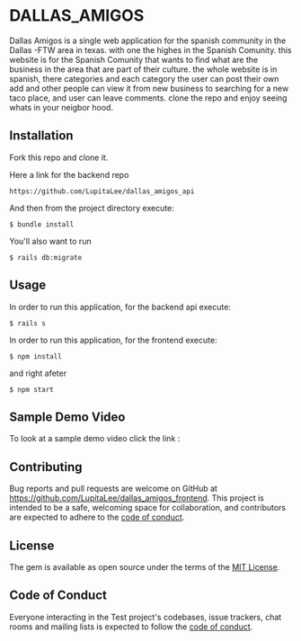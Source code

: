 # DALLAS_AMIGOS

Dallas Amigos is a single web application for the spanish community in the Dallas -FTW area in texas. with one the highes in the Spanish Comunity. this website is for the Spanish Comunity that wants to find what are the business in the area that are part of their culture. the whole website is in spanish, there categories and each category the user can post their own add and other people can view it from new business to searching for a new taco place, and user can leave comments. clone the repo and enjoy seeing whats in your neigbor hood.




## Installation


Fork this repo and clone it.



Here a link for the backend repo
```
https://github.com/LupitaLee/dallas_amigos_api
```
And then from the project directory execute:
```
$ bundle install
```
You'll also want to run
```
$ rails db:migrate
```

## Usage

In order to run this application, for the backend api execute:
```
$ rails s
```
In order to run this application, for the frontend execute:
```
$ npm install
```
and right afeter
```
$ npm start
```

## Sample Demo Video
To look at a sample demo video click the link :




## Contributing

Bug reports and pull requests are welcome on GitHub at https://github.com/LupitaLee/dallas_amigos_frontend. This project is intended to be a safe, welcoming space for collaboration, and contributors are expected to adhere to the [code of conduct](https://github.com/LupitaLee/dallas_amigos_frontend/blob/master/CODE_OF_CONDUCT.md).

## License

The gem is available as open source under the terms of the [MIT License](https://opensource.org/licenses/MIT).

## Code of Conduct

Everyone interacting in the Test project's codebases, issue trackers, chat rooms and mailing lists is expected to follow the [code of conduct](https://github.com/LupitaLee/dallas_amigos_frontend.git/master/CODE_OF_CONDUCT.md).
